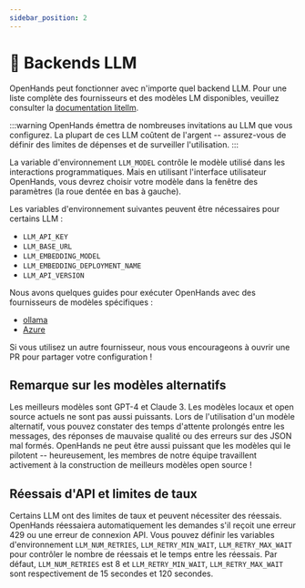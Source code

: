 ```yaml
---
sidebar_position: 2
---
```


# 🤖 Backends LLM

OpenHands peut fonctionner avec n'importe quel backend LLM.
Pour une liste complète des fournisseurs et des modèles LM disponibles, veuillez consulter la
[documentation litellm](https://docs.litellm.ai/docs/providers).

:::warning
OpenHands émettra de nombreuses invitations au LLM que vous configurez. La plupart de ces LLM coûtent de l'argent -- assurez-vous de définir des limites de dépenses et de surveiller l'utilisation.
:::

La variable d'environnement `LLM_MODEL` contrôle le modèle utilisé dans les interactions programmatiques.
Mais en utilisant l'interface utilisateur OpenHands, vous devrez choisir votre modèle dans la fenêtre des paramètres (la roue dentée en bas à gauche).

Les variables d'environnement suivantes peuvent être nécessaires pour certains LLM :

- `LLM_API_KEY`
- `LLM_BASE_URL`
- `LLM_EMBEDDING_MODEL`
- `LLM_EMBEDDING_DEPLOYMENT_NAME`
- `LLM_API_VERSION`

Nous avons quelques guides pour exécuter OpenHands avec des fournisseurs de modèles spécifiques :

- [ollama](llms/local-llms)
- [Azure](llms/azure-llms)

Si vous utilisez un autre fournisseur, nous vous encourageons à ouvrir une PR pour partager votre configuration !

## Remarque sur les modèles alternatifs

Les meilleurs modèles sont GPT-4 et Claude 3. Les modèles locaux et open source actuels ne sont pas aussi puissants.
Lors de l'utilisation d'un modèle alternatif, vous pouvez constater des temps d'attente prolongés entre les messages,
des réponses de mauvaise qualité ou des erreurs sur des JSON mal formés. OpenHands
ne peut être aussi puissant que les modèles qui le pilotent -- heureusement, les membres de notre équipe travaillent activement à la construction de meilleurs modèles open source !

## Réessais d'API et limites de taux

Certains LLM ont des limites de taux et peuvent nécessiter des réessais. OpenHands réessaiera automatiquement les demandes s'il reçoit une erreur 429 ou une erreur de connexion API.
Vous pouvez définir les variables d'environnement `LLM_NUM_RETRIES`, `LLM_RETRY_MIN_WAIT`, `LLM_RETRY_MAX_WAIT` pour contrôler le nombre de réessais et le temps entre les réessais.
Par défaut, `LLM_NUM_RETRIES` est 8 et `LLM_RETRY_MIN_WAIT`, `LLM_RETRY_MAX_WAIT` sont respectivement de 15 secondes et 120 secondes.

